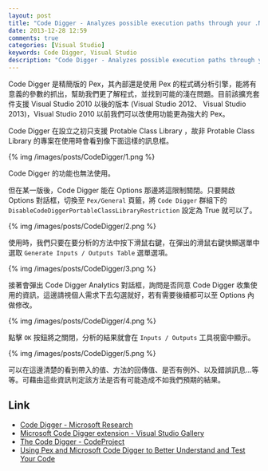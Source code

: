 ```yaml
---
layout: post
title: "Code Digger - Analyzes possible execution paths through your .NET code"
date: 2013-12-28 12:59
comments: true
categories: [Visual Studio]
keywords: Code Digger, Visual Studio
description: "Code Digger - Analyzes possible execution paths through your .NET code"
---
```


Code Digger 是精簡版的 Pex，其內部還是使用 Pex 的程式碼分析引擎，能將有意義的參數的抓出，幫助我們更了解程式，並找到可能的淺在問題。目前該擴充套件支援 Visual Studio 2010 以後的版本 (Visual Studio 2012、 Visual Studio 2013)，Visual Studio 2010 以前我們可以改使用功能更為強大的 Pex。  

<!-- More -->

Code Digger 在設立之初只支援 Protable Class Library ，故非 Protable Class Library 的專案在使用時會看到像下面這樣的訊息框。  

{% img /images/posts/CodeDigger/1.png %}


Code Digger 的功能也無法使用。  

但在某一版後，Code Digger 能在 Options 那邊將這限制關閉。只要開啟 Options 對話框，切換至 `Pex/General` 頁籤，將 `Code Digger` 群組下的 `DisableCodeDiggerPortableClassLibraryRestriction` 設定為 True 就可以了。  


{% img /images/posts/CodeDigger/2.png %}


使用時，我們只要在要分析的方法中按下滑鼠右鍵，在彈出的滑鼠右鍵快顯選單中選取 `Generate Inputs / Outputs Table` 選單選項。  

{% img /images/posts/CodeDigger/3.png %}


接著會彈出 Code Digger Analytics 對話框，詢問是否同意 Code Digger 收集使用的資訊，這邊請視個人需求下去勾選就好，若有需要後續都可以至 Options 內做修改。  

{% img /images/posts/CodeDigger/4.png %}


點擊 `OK` 按鈕將之關閉，分析的結果就會在 `Inputs / Outputs` 工具視窗中顯示。  

{% img /images/posts/CodeDigger/5.png %}


可以在這邊清楚的看到帶入的值、方法的回傳值、是否有例外、以及錯誤訊息...等等。可藉由這些資訊判定該方法是否有可能造成不如我們預期的結果。  


Link
----
* [Code Digger - Microsoft Research](http://research.microsoft.com/en-us/projects/codedigger/)
* [Microsoft Code Digger extension - Visual Studio Gallery](http://visualstudiogallery.msdn.microsoft.com/fb5badda-4ea3-4314-a723-a1975cbdabb4)
* [The Code Digger - CodeProject](http://www.codeproject.com/Tips/650193/The-Code-Digger)
* [Using Pex and Microsoft Code Digger to Better Understand and Test Your Code](http://www.codeproject.com/Articles/583520/UsingplusPexplusandplusMicrosoftplusCodeplusDigger)
